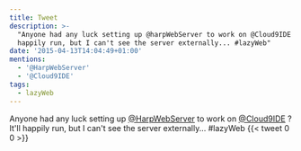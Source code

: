 ```yaml
---
title: Tweet
description: >-
  "Anyone had any luck setting up @harpWebServer to work on @Cloud9IDE ? It'll
  happily run, but I can't see the server externally... #lazyWeb"
date: '2015-04-13T14:04:49+01:00'
mentions:
  - '@HarpWebServer'
  - '@Cloud9IDE'
tags:
  - lazyWeb
---
```

Anyone had any luck setting up [@HarpWebServer](https://twitter.com/@HarpWebServer) to work on [@Cloud9IDE](https://twitter.com/@Cloud9IDE) ? It'll happily run, but I can't see the server externally... #lazyWeb
      {{< tweet 0 0 >}}
    
